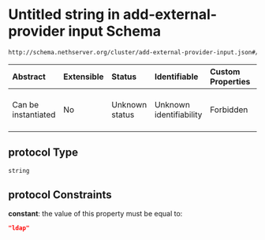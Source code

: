 # Untitled string in add-external-provider input Schema

```txt
http://schema.nethserver.org/cluster/add-external-provider-input.json#/anyOf/0/not/properties/protocol
```



| Abstract            | Extensible | Status         | Identifiable            | Custom Properties | Additional Properties | Access Restrictions | Defined In                                                                                            |
| :------------------ | :--------- | :------------- | :---------------------- | :---------------- | :-------------------- | :------------------ | :---------------------------------------------------------------------------------------------------- |
| Can be instantiated | No         | Unknown status | Unknown identifiability | Forbidden         | Allowed               | none                | [add-external-provider-input.json\*](cluster/add-external-provider-input.json "open original schema") |

## protocol Type

`string`

## protocol Constraints

**constant**: the value of this property must be equal to:

```json
"ldap"
```
